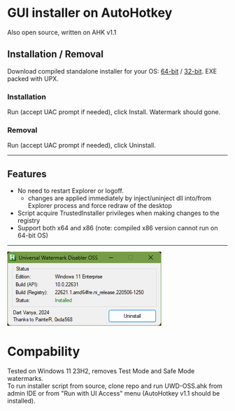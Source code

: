 # GUI installer on AutoHotkey
Also open source, written on AHK v1.1
## Installation / Removal
Download compiled standalone installer for your OS: [64-bit](https://github.com/DartVanya/uwd-oss/raw/main/Installer%20GUI/Compiled/UWD-OSS.exe) / [32-bit](https://github.com/DartVanya/uwd-oss/raw/main/Installer%20GUI/Compiled/UWD-OSS_x86.exe). EXE packed with UPX.
### Installation
Run (accept UAC prompt if needed), click Install. Watermark should gone.

### Removal
Run (accept UAC prompt if needed), click Uninstall.

*****
## Features
  - No need to restart Explorer or logoff.
    - changes are applied immediately by inject/uninject dll into/from Explorer process and force redraw of the desktop
  - Script acquire TrustedInstaller privileges when making changes to the registry
  - Support both x64 and x86 (note: compiled x86 version cannot run on 64-bit OS)
*****
![installer_window](installer_window.png)

# Compability
Tested on Windows 11 23H2, removes Test Mode and Safe Mode watermarks.\
To run installer script from source, clone repo and run UWD-OSS.ahk from admin IDE or from "Run with UI Access" menu (AutoHotkey v1.1 should be installed).
